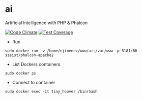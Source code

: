 # ai
Artificial Intelligence with PHP &amp; Phalcon

[![Code Climate](https://codeclimate.com/github/ceji/ai/badges/gpa.svg)](https://codeclimate.com/github/ceji/ai) [![Test Coverage](https://codeclimate.com/github/ceji/ai/badges/coverage.svg)](https://codeclimate.com/github/ceji/ai/coverage)

* Run

``` 
sudo docker run -v /home/cjimenez/www/ai:/var/www -p 8181:80 szeist/phalcon-apache2
```

* List Dockers containers
```
sudo docker ps
```

* Connect to container
```
sudo docker exec -it tiny_hoover /bin/bash
```
